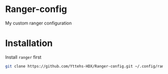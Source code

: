 # Ranger-config

My custom ranger configuration

# Installation

Install ``ranger`` first

```bash
git clone https://github.com/Yttehs-HDX/Ranger-config.git ~/.config/ranger
```
